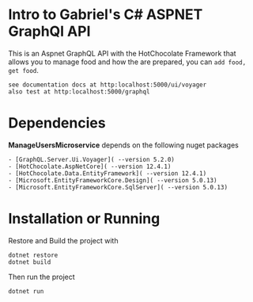 # Intro to Gabriel's C# ASPNET GraphQl API

This is an Aspnet GraphQL API with the HotChocolate Framework that allows you to manage food and how the are prepared, you can `add food, get food`. 

    see documentation docs at http:localhost:5000/ui/voyager
    also test at http:localhost:5000/graphql

# Dependencies

**ManageUsersMicroservice** depends on the following nuget packages

    - [GraphQL.Server.Ui.Voyager]( --version 5.2.0)
    - [HotChocolate.AspNetCore]( --version 12.4.1)
    - [HotChocolate.Data.EntityFramework]( --version 12.4.1)
    - [Microsoft.EntityFrameworkCore.Design]( --version 5.0.13)
    - [Microsoft.EntityFrameworkCore.SqlServer]( --version 5.0.13)


# Installation or Running

Restore and Build the project with
    
    dotnet restore
    dotnet build

Then run the project

    dotnet run

